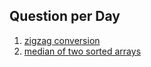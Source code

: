 ## Question per Day

1.  [zigzag conversion](src/zigzag_conversion)
2.  [median of two sorted arrays](src/median_of_two_sorted_arrays)